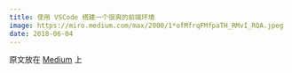 ```yaml
---
title: 使用 VSCode 搭建一个很爽的前端环境
image: https://miro.medium.com/max/2000/1*ofMfrqFMfpaTH_RMvI_RQA.jpeg
date: 2018-06-04
---
```


原文放在 [Medium](https://medium.com/@thoamsy/使用-vs-code-搭建一个很爽的前端环境-2d393ba5cc45) 上
